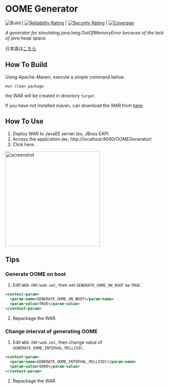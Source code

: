 # OOME Generator

![Build](https://github.com/syake-salmon/oome-generator/workflows/Build/badge.svg) | [![Reliability Rating](https://sonarcloud.io/api/project_badges/measure?project=syake-salmon_oome-generator&metric=reliability_rating)](https://sonarcloud.io/dashboard?id=syake-salmon_oome-generator) | [![Security Rating](https://sonarcloud.io/api/project_badges/measure?project=syake-salmon_oome-generator&metric=security_rating)](https://sonarcloud.io/dashboard?id=syake-salmon_oome-generator) | [![Coverage](https://sonarcloud.io/api/project_badges/measure?project=syake-salmon_oome-generator&metric=coverage)](https://sonarcloud.io/dashboard?id=syake-salmon_oome-generator)

*A generator for simulating java.lang.OutOfMemoryError because of the lack of java heap space.*

日本語は[こちら](README_ja.md)

## How To Build
Using Apache-Maven, execute a simple command below.

<pre><code>mvn clean package</code></pre>

the WAR will be created in directory <code>target</code>.

If you have not installed maven, can download the WAR from [here](https://github.com/syake-salmon/oome-generator/releases).

## How To Use
1. Deploy WAR to JavaEE server.(ex, JBoss EAP)
2. Access the application.(ex, http&#58;//localhost:8080/OOMEGenerator)
3. Click here.
<img width="300" alt="screenshot" src="https://user-images.githubusercontent.com/34976416/72512044-e2372e00-388e-11ea-9cfc-4b2eafe08adf.png">

## Tips
### Generate OOME on boot
1. Edit <code>WEB-INF/web.xml</code>, then set <code>GENERATE_OOME_ON_BOOT</code> as <code>TRUE</code>.
```xml
<context-param>
  <param-name>GENERATE_OOME_ON_BOOT</param-name>
  <param-value>TRUE</param-value>
</context-param>
```
2. Repackage the WAR.

### Change interval of generating OOME
1. Edit <code>WEB-INF/web.xml</code>, then change value of <code>GENERATE_OOME_INTERVAL_MILLISEC</code>.
```xml
<context-param>
  <param-name>GENERATE_OOME_INTERVAL_MILLISEC</param-name>
  <param-value>5000</param-value>
</context-param>
```
2. Repackage the WAR.
